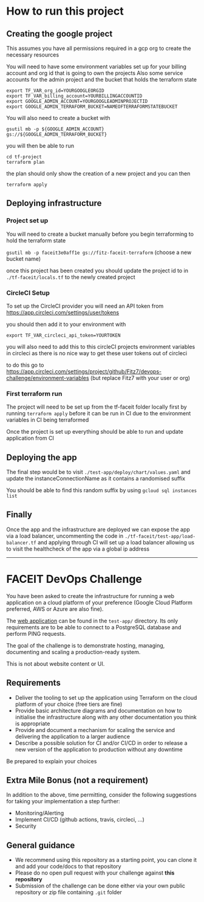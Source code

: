 # How to run this project

## Creating the google project
This assumes you have all permissions required in a gcp org to create the necessary resources

You will need to have some environment variables set up for your billing account and org id that is going to own the projects
Also some service accounts for the admin project and the bucket that holds the terraform state

```
export TF_VAR_org_id=YOURGOOGLEORGID
export TF_VAR_billing_account=YOURBILLINGACCOUNTID
export GOOGLE_ADMIN_ACCOUNT=YOURGOOGLEADMINPROJECTID
export GOOGLE_ADMIN_TERRAFORM_BUCKET=NAMEOFTERRAFORMSTATEBUCKET
```

You will also need to create a bucket with

`gsutil mb -p ${GOOGLE_ADMIN_ACCOUNT} gs://${GOOGLE_ADMIN_TERRAFORM_BUCKET}`

you will then be able to run
```
cd tf-project
terraform plan
```
the plan should only show the creation of a new project and you can then
```
terraform apply
```

## Deploying infrastructure

### Project set up

You will need to create a bucket manually before you begin terraforming to hold the terraform state

`gsutil mb -p faceit3e0aff1e gs://fitz-faceit-terraform` (choose a new bucket name)

once this project has been created you should update the project id to in `./tf-faceit/locals.tf` to the newly created project
### CircleCI Setup

To set up the CircleCI provider you will need an API token from https://app.circleci.com/settings/user/tokens

you should then add it to your environment with
```
export TF_VAR_circleci_api_token=YOURTOKEN
```
you will also need to add this to this circleCI projects environment variables in circleci as there is no nice way to get these user tokens out of circleci

to do this go to https://app.circleci.com/settings/project/github/Fitz7/devops-challenge/environment-variables (but replace Fitz7 with your user or org)

### First terraform run

The project will need to be set up from the tf-faceit folder locally first by running `terraform apply` before it can be run in CI due to the environment variables in CI being terraformed

Once the project is set up everything should be able to run and update application from CI

## Deploying the app

The final step would be to visit `./test-app/deploy/chart/values.yaml` and update the instanceConnectionName as it contains a randomised suffix

You should be able to find this random suffix by using `gcloud sql instances list`

## Finally

Once the app and the infrastructure are deployed we can expose the app via a load balancer, uncommenting the code in `./tf-faceit/test-app/load-balancer.tf` and applying through CI will set up a load balancer allowing us to visit the healthcheck of the app via a global ip address

***

# FACEIT DevOps Challenge

You have been asked to create the infrastructure for running a web application on a cloud platform of your preference (Google Cloud Platform preferred, AWS or Azure are also fine).

The [web application](test-app/README.md) can be found in the `test-app/` directory. Its only requirements are to be able to connect to a PostgreSQL database and perform PING requests.    

The goal of the challenge is to demonstrate hosting, managing, documenting and scaling a production-ready system.

This is not about website content or UI.

## Requirements

- Deliver the tooling to set up the application using Terraform on the cloud platform of your choice (free tiers are fine)
- Provide basic architecture diagrams and documentation on how to initialise the infrastructure along with any other documentation you think is appropriate
- Provide and document a mechanism for scaling the service and delivering the application to a larger audience
- Describe a possible solution for CI and/or CI/CD in order to release a new version of the application to production without any downtime

Be prepared to explain your choices

## Extra Mile Bonus (not a requirement)

In addition to the above, time permitting, consider the following suggestions for taking your implementation a step further:

- Monitoring/Alerting
- Implement CI/CD (github actions, travis, circleci, ...)
- Security

## General guidance

- We recommend using this repository as a starting point, you can clone it and add your code/docs to that repository
- Please do no open pull request with your challenge against **this repository**
- Submission of the challenge can be done either via your own public repository or zip file containing `.git` folder

